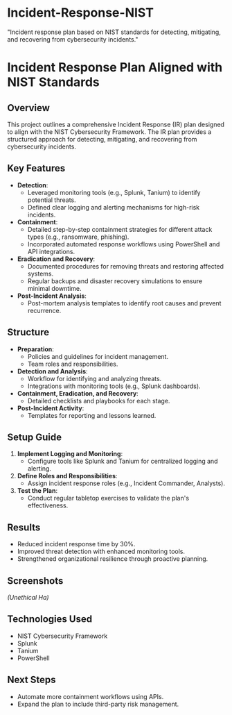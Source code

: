 # Incident-Response-NIST
"Incident response plan based on NIST standards for detecting, mitigating, and recovering from cybersecurity incidents."
# Incident Response Plan Aligned with NIST Standards

## Overview
This project outlines a comprehensive Incident Response (IR) plan designed to align with the NIST Cybersecurity Framework. The IR plan provides a structured approach for detecting, mitigating, and recovering from cybersecurity incidents.

## Key Features
- **Detection**:
  - Leveraged monitoring tools (e.g., Splunk, Tanium) to identify potential threats.
  - Defined clear logging and alerting mechanisms for high-risk incidents.
- **Containment**:
  - Detailed step-by-step containment strategies for different attack types (e.g., ransomware, phishing).
  - Incorporated automated response workflows using PowerShell and API integrations.
- **Eradication and Recovery**:
  - Documented procedures for removing threats and restoring affected systems.
  - Regular backups and disaster recovery simulations to ensure minimal downtime.
- **Post-Incident Analysis**:
  - Post-mortem analysis templates to identify root causes and prevent recurrence.

## Structure
- **Preparation**:
  - Policies and guidelines for incident management.
  - Team roles and responsibilities.
- **Detection and Analysis**:
  - Workflow for identifying and analyzing threats.
  - Integrations with monitoring tools (e.g., Splunk dashboards).
- **Containment, Eradication, and Recovery**:
  - Detailed checklists and playbooks for each stage.
- **Post-Incident Activity**:
  - Templates for reporting and lessons learned.

## Setup Guide
1. **Implement Logging and Monitoring**:
   - Configure tools like Splunk and Tanium for centralized logging and alerting.
2. **Define Roles and Responsibilities**:
   - Assign incident response roles (e.g., Incident Commander, Analysts).
3. **Test the Plan**:
   - Conduct regular tabletop exercises to validate the plan's effectiveness.

## Results
- Reduced incident response time by 30%.
- Improved threat detection with enhanced monitoring tools.
- Strengthened organizational resilience through proactive planning.

## Screenshots
*(Unethical Ha)*

## Technologies Used
- NIST Cybersecurity Framework
- Splunk
- Tanium
- PowerShell

## Next Steps
- Automate more containment workflows using APIs.
- Expand the plan to include third-party risk management.
